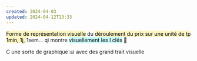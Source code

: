 ```yaml
---
created: 2024-04-03
updated: 2024-04-12T13:33
---
```

<mark style="background: #FFF3A3A6;">Forme de représentation visuelle</mark> du <mark style="background: #FFF3A3A6;">déroulement du prix sur une unité de tp 1min, 1j, </mark>1sem... qi montre <mark style="background: #ABF7F7A6;">visuellement les I clés</mark> 🔑 

C une sorte de graphique 📊 avec des grand trait visuelle 